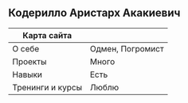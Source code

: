 

## Кодерилло Аристарх Акакиевич

| Карта сайта |             |
| ----------- | ----------- |
| О себе | Одмен, Погромист |
| Проекты | Много |
| Навыки | Есть |
| Тренинги и курсы | Люблю |
